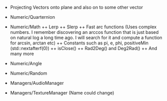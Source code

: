 + Projecting Vectors onto plane and also on to some other vector

+ Numeric/Quarternion
+ Numeric/Math
++ Lerp
++ Slerp
++ Fast arc functions (Uses complex numbers. I remember discovering an arccos function that is just based on natural log a long time ago. I will search for it and compute a function for arcsin, arctan etc)
++ Constants such as pi, e, phi, positiveMin (std::nextafterf(0)) 
++ isClose()
++ Rad2Deg() and Deg2Rad()
++ And many more

+ Numeric/Angle
+ Numeric/Random
+ Managers/AudioManager
+ Managers/TextureManager (Name could change)
